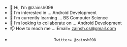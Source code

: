 - 👋 Hi, I’m @zainsh098
- 👀 I’m interested in ... Android Development
- 🌱 I’m currently learning ... BS Computer Science
- 💞️ I’m looking to collaborate on ... Android Development
- 📫 How to reach me ... Email= zainsh.cs@gmail.com 
-                         Twitter= @zainsh098

<!---
zainsh098/zainsh098 is a ✨ special ✨ repository because its `README.md` (this file) appears on your GitHub profile.
You can click the Preview link to take a look at your changes.
--->
